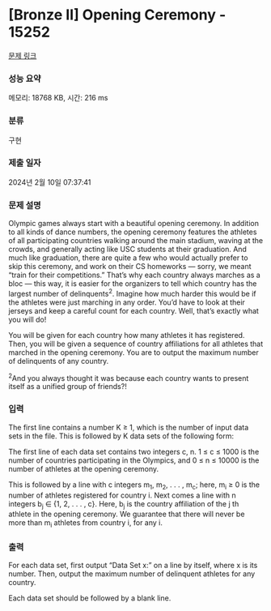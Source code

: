 # [Bronze II] Opening Ceremony - 15252 

[문제 링크](https://www.acmicpc.net/problem/15252) 

### 성능 요약

메모리: 18768 KB, 시간: 216 ms

### 분류

구현

### 제출 일자

2024년 2월 10일 07:37:41

### 문제 설명

<p>Olympic games always start with a beautiful opening ceremony. In addition to all kinds of dance numbers, the opening ceremony features the athletes of all participating countries walking around the main stadium, waving at the crowds, and generally acting like USC students at their graduation. And much like graduation, there are quite a few who would actually prefer to skip this ceremony, and work on their CS homeworks — sorry, we meant “train for their competitions.” That’s why each country always marches as a bloc — this way, it is easier for the organizers to tell which country has the largest number of delinquents<sup>2</sup>. Imagine how much harder this would be if the athletes were just marching in any order. You’d have to look at their jerseys and keep a careful count for each country. Well, that’s exactly what you will do!</p>

<p>You will be given for each country how many athletes it has registered. Then, you will be given a sequence of country affiliations for all athletes that marched in the opening ceremony. You are to output the maximum number of delinquents of any country.</p>

<p><sup>2</sup>And you always thought it was because each country wants to present itself as a unified group of friends?!</p>

### 입력 

 <p>The first line contains a number K ≥ 1, which is the number of input data sets in the file. This is followed by K data sets of the following form:</p>

<p>The first line of each data set contains two integers c, n. 1 ≤ c ≤ 1000 is the number of countries participating in the Olympics, and 0 ≤ n ≤ 10000 is the number of athletes at the opening ceremony.</p>

<p>This is followed by a line with c integers m<sub>1</sub>, m<sub>2</sub>, . . . , m<sub>c</sub>; here, m<sub>i</sub> ≥ 0 is the number of athletes registered for country i. Next comes a line with n integers b<sub>j</sub> ∈ {1, 2, . . . , c}. Here, b<sub>j</sub> is the country affiliation of the j th athlete in the opening ceremony. We guarantee that there will never be more than m<sub>i</sub> athletes from country i, for any i.</p>

### 출력 

 <p>For each data set, first output “Data Set x:” on a line by itself, where x is its number. Then, output the maximum number of delinquent athletes for any country.</p>

<p>Each data set should be followed by a blank line.</p>

